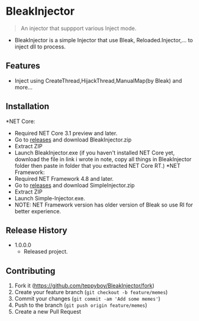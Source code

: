 # BleakInjector
> An injector that suppport various Inject mode.
- BleakInjector is a simple Injector that use Bleak, Reloaded.Injector,... to inject dll to process.
## Features
- Inject using CreateThread,HijackThread,ManualMap(by Bleak) and more...
## Installation
*NET Core:
+ Required NET Core 3.1 preview and later.
+ Go to [releases](https://github.com/teppyboy/BleakInjector/releases) and download BleakInjector.zip
+ Extract ZIP
+ Launch BleakInjector.exe (if you haven't installed NET Core yet, download the file in link i wrote in note, copy all things in BleakInjector folder then paste in folder that you extracted NET Core RT.)
*NET Framework:
+ Required NET Framework 4.8 and later.
+ Go to [releases](https://github.com/teppyboy/BleakInjector/releases) and download SimpleInjector.zip
+ Extract ZIP
+ Launch Simple-Injector.exe.
+ NOTE: NET Framework version has older version of Bleak so use RI for better experience.

## Release History

* 1.0.0.0
    * Released project.

## Contributing

1. Fork it (<https://github.com/teppyboy/BleakInjector/fork>)
2. Create your feature branch (`git checkout -b feature/memes`)
3. Commit your changes (`git commit -am 'Add some memes'`)
4. Push to the branch (`git push origin feature/memes`)
5. Create a new Pull Request
